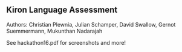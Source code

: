 ## Kiron Language Assessment

Authors: Christian Plewnia, Julian Schamper, David Swallow, Gernot Suemmermann, Mukunthan Nadarajah

See hackathon16.pdf for screenshots and more!